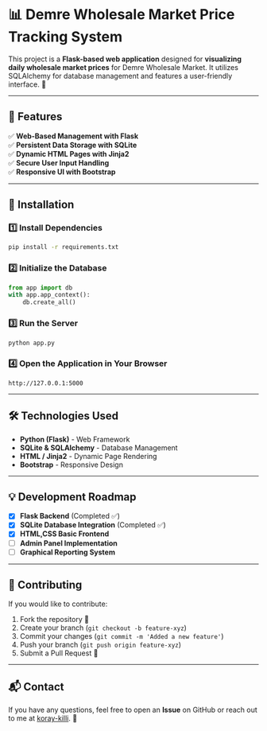 # 📊 Demre Wholesale Market Price Tracking System

This project is a **Flask-based web application** designed for **visualizing daily wholesale market prices** for Demre Wholesale Market. It utilizes SQLAlchemy for database management and features a user-friendly interface. 🚀

---

## 📌 Features

✅ **Web-Based Management with Flask**  
✅ **Persistent Data Storage with SQLite**  
✅ **Dynamic HTML Pages with Jinja2**  
✅ **Secure User Input Handling**  
✅ **Responsive UI with Bootstrap**  

---

## 🚀 Installation

### 1️⃣ Install Dependencies
```bash
pip install -r requirements.txt
```

### 2️⃣ Initialize the Database
```python
from app import db
with app.app_context():
    db.create_all()
```

### 3️⃣ Run the Server
```bash
python app.py
```

### 4️⃣ Open the Application in Your Browser
```
http://127.0.0.1:5000
```

---

## 🛠 Technologies Used

- **Python (Flask)** - Web Framework
- **SQLite & SQLAlchemy** - Database Management
- **HTML / Jinja2** - Dynamic Page Rendering
- **Bootstrap** - Responsive Design

---

## 💡 Development Roadmap

- [x] **Flask Backend** (Completed ✅)
- [x] **SQLite Database Integration** (Completed ✅)
- [x] **HTML,CSS Basic Frontend**
- [ ] **Admin Panel Implementation** 
- [ ] **Graphical Reporting System**

---

## 🤝 Contributing
If you would like to contribute:
1. Fork the repository 🍴
2. Create your branch (`git checkout -b feature-xyz`)
3. Commit your changes (`git commit -m 'Added a new feature'`)
4. Push your branch (`git push origin feature-xyz`)
5. Submit a Pull Request 🎉

---

## 📬 Contact
If you have any questions, feel free to open an **Issue** on GitHub or reach out to me at [koray-killi](https://github.com/koray-killi). 🚀

